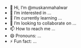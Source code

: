 - 👋 Hi, I’m @muskanmahalwar
- 👀 I’m interested in ...
- 🌱 I’m currently learning ...
- 💞️ I’m looking to collaborate on ...
- 📫 How to reach me ...
- 😄 Pronouns: ...
- ⚡ Fun fact: ...

<!---
muskanmahalwar/muskanmahalwar is a ✨ special ✨ repository because its `README.md` (this file) appears on your GitHub profile.
You can click the Preview link to take a look at your changes.
--->

